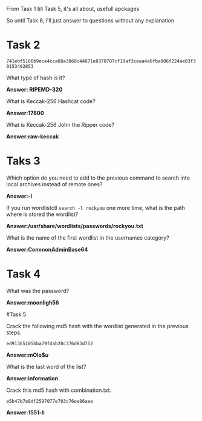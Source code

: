 From Task 1 till Task 5, it's all about, usefull apckages

So until Task 6, i'll just answer to questions without any explanation

# Task 2

`741ebf5166b9ece4cca88a3868c44871e8370707cf19af3ceaa4a6fba006f224ae03f39153492853`

What type of hash is it?

**Answer: RIPEMD-320**


What is Keccak-256 Hashcat code?

**Answer:17800**

What is Keccak-256 John the Ripper code?

**Answer:raw-keccak**

# Taks 3

Which option do you need to add to the previous command to search into local archives instead of remote ones?

**Answer:-l**

If you run wordlistctl `search -l rockyou` one more time, what is the path where is stored the wordlist?

**Answer:/usr/share/wordlists/passwords/rockyou.txt**

What is the name of the first wordlist in the usernames category?

**Answer:CommonAdminBase64**

# Task 4

What was the password?

**Answer:moonligh56**

#Task 5

Crack the following md5 hash with the wordlist generated in the previous steps.

`ed91365105bba79fdab20c376d83d752`

**Answer:mOlo$$u$**

What is the last word of the list?

**Answer:information**

Crack this md5 hash with combination.txt.

`e5b47b7e8df2597077e703c76ee86aee`

**Answer:1551-li**
